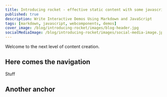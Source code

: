 ```yaml
---
title: Introducing rocket - effective static content with some javascript
published: true
description: Write Interactive Demos Using Markdown and JavaScript
tags: [markdown, javascript, webcomponents, demos]
cover_image: /blog/introducing-rocket/images/blog-header.jpg
socialMediaImage: /blog/introducing-rocket/images/social-media-image.jpg
---
```


Welcome to the next level of content creation.

## Here comes the navigation

Stuff

## Another anchor
